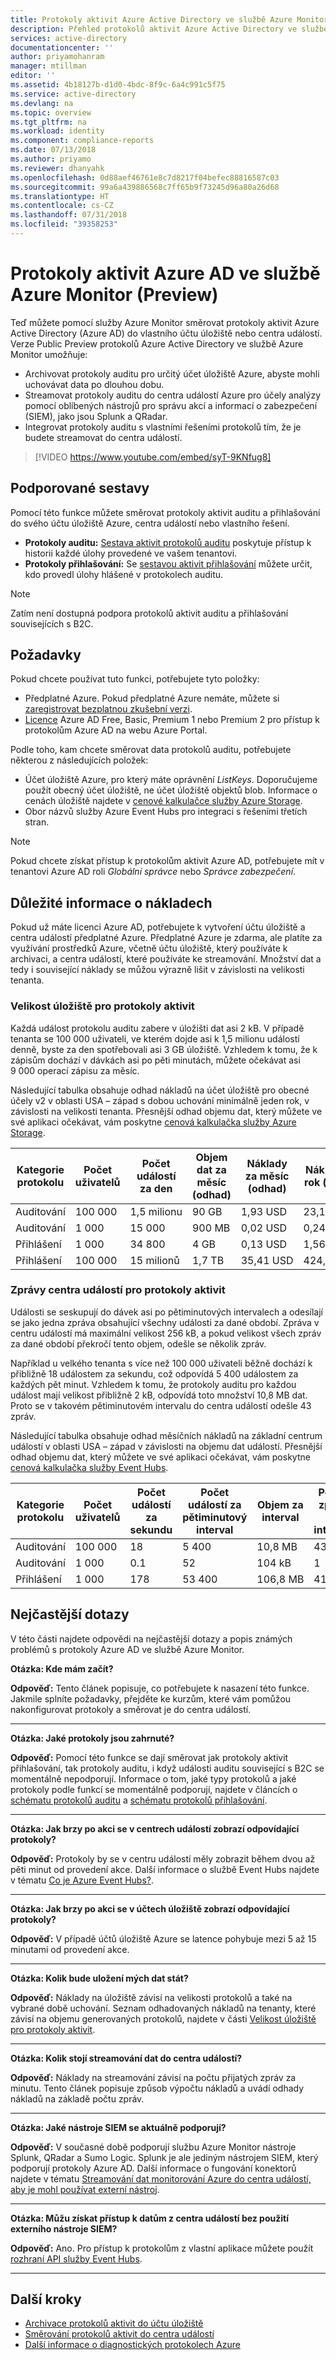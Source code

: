 ```yaml
---
title: Protokoly aktivit Azure Active Directory ve službě Azure Monitor (Preview) | Microsoft Docs
description: Přehled protokolů aktivit Azure Active Directory ve službě Azure Monitor (Preview)
services: active-directory
documentationcenter: ''
author: priyamohanram
manager: mtillman
editor: ''
ms.assetid: 4b18127b-d1d0-4bdc-8f9c-6a4c991c5f75
ms.service: active-directory
ms.devlang: na
ms.topic: overview
ms.tgt_pltfrm: na
ms.workload: identity
ms.component: compliance-reports
ms.date: 07/13/2018
ms.author: priyamo
ms.reviewer: dhanyahk
ms.openlocfilehash: 0d88aef46761e8c7d8217f04befec88816587c03
ms.sourcegitcommit: 99a6a439886568c7ff65b9f73245d96a80a26d68
ms.translationtype: HT
ms.contentlocale: cs-CZ
ms.lasthandoff: 07/31/2018
ms.locfileid: "39358253"
---
```

# <a name="azure-ad-activity-logs-in-azure-monitor-preview"></a>Protokoly aktivit Azure AD ve službě Azure Monitor (Preview)

Teď můžete pomocí služby Azure Monitor směrovat protokoly aktivit Azure Active Directory (Azure AD) do vlastního účtu úložiště nebo centra událostí. Verze Public Preview protokolů Azure Active Directory ve službě Azure Monitor umožňuje:

* Archivovat protokoly auditu pro určitý účet úložiště Azure, abyste mohli uchovávat data po dlouhou dobu.
* Streamovat protokoly auditu do centra událostí Azure pro účely analýzy pomocí oblíbených nástrojů pro správu akcí a informací o zabezpečení (SIEM), jako jsou Splunk a QRadar.
* Integrovat protokoly auditu s vlastními řešeními protokolů tím, že je budete streamovat do centra událostí.

> [!VIDEO https://www.youtube.com/embed/syT-9KNfug8]

## <a name="supported-reports"></a>Podporované sestavy

Pomocí této funkce můžete směrovat protokoly aktivit auditu a přihlašování do svého účtu úložiště Azure, centra událostí nebo vlastního řešení. 

* **Protokoly auditu:** [Sestava aktivit protokolů auditu](active-directory-reporting-activity-audit-logs.md) poskytuje přístup k historii každé úlohy provedené ve vašem tenantovi.
* **Protokoly přihlašování:** Se [sestavou aktivit přihlašování](active-directory-reporting-activity-sign-ins.md) můžete určit, kdo provedl úlohy hlášené v protokolech auditu.

> [!NOTE]
> Zatím není dostupná podpora protokolů aktivit auditu a přihlašování souvisejících s B2C.
>

## <a name="prerequisites"></a>Požadavky

Pokud chcete používat tuto funkci, potřebujete tyto položky:

* Předplatné Azure. Pokud předplatné Azure nemáte, můžete si [zaregistrovat bezplatnou zkušební verzi](https://azure.microsoft.com/free/).
* [Licence](https://azure.microsoft.com/pricing/details/active-directory/) Azure AD Free, Basic, Premium 1 nebo Premium 2 pro přístup k protokolům Azure AD na webu Azure Portal. 

Podle toho, kam chcete směrovat data protokolů auditu, potřebujete některou z následujících položek:

* Účet úložiště Azure, pro který máte oprávnění *ListKeys*. Doporučujeme použít obecný účet úložiště, ne účet úložiště objektů blob. Informace o cenách úložiště najdete v [cenové kalkulačce služby Azure Storage](https://azure.microsoft.com/pricing/calculator/?service=storage). 
* Obor názvů služby Azure Event Hubs pro integraci s řešeními třetích stran.

> [!NOTE]
> Pokud chcete získat přístup k protokolům aktivit Azure AD, potřebujete mít v tenantovi Azure AD roli *Globální správce* nebo *Správce zabezpečení*.
>

## <a name="cost-considerations"></a>Důležité informace o nákladech

Pokud už máte licenci Azure AD, potřebujete k vytvoření účtu úložiště a centra událostí předplatné Azure. Předplatné Azure je zdarma, ale platíte za využívání prostředků Azure, včetně účtu úložiště, který používáte k archivaci, a centra událostí, které používáte ke streamování. Množství dat a tedy i související náklady se můžou výrazně lišit v závislosti na velikosti tenanta. 

### <a name="storage-size-for-activity-logs"></a>Velikost úložiště pro protokoly aktivit

Každá událost protokolu auditu zabere v úložišti dat asi 2 kB. V případě tenanta se 100 000 uživateli, ve kterém dojde asi k 1,5 milionu událostí denně, byste za den spotřebovali asi 3 GB úložiště. Vzhledem k tomu, že k zápisům dochází v dávkách asi po pěti minutách, můžete očekávat asi 9 000 operací zápisu za měsíc. 

Následující tabulka obsahuje odhad nákladů na účet úložiště pro obecné účely v2 v oblasti USA – západ s dobou uchování minimálně jeden rok, v závislosti na velikosti tenanta. Přesnější odhad objemu dat, který můžete ve své aplikaci očekávat, vám poskytne [cenová kalkulačka služby Azure Storage](https://azure.microsoft.com/pricing/details/storage/blobs/). 

| Kategorie protokolu | Počet uživatelů | Počet událostí za den | Objem dat za měsíc (odhad) | Náklady za měsíc (odhad) | Náklady za rok (odhad) |
|--------------|-----------------|----------------------|--------------------------------------|----------------------------|---------------------------|
| Auditování | 100 000 | 1,5&nbsp;milionu | 90 GB | 1,93 USD | 23,12 USD |
| Auditování | 1 000 | 15 000 | 900 MB | 0,02 USD | 0,24 USD |
| Přihlášení | 1 000 | 34 800 | 4 GB | 0,13 USD | 1,56 USD |
| Přihlášení | 100 000 | 15&nbsp;milionů | 1,7 TB | 35,41 USD | 424,92 USD | 


### <a name="event-hub-messages-for-activity-logs"></a>Zprávy centra událostí pro protokoly aktivit

Události se seskupují do dávek asi po pětiminutových intervalech a odesílají se jako jedna zpráva obsahující všechny události za dané období. Zpráva v centru událostí má maximální velikost 256 kB, a pokud velikost všech zpráv za dané období překročí tento objem, odešle se několik zpráv. 

Například u velkého tenanta s více než 100 000 uživateli běžně dochází k přibližně 18 událostem za sekundu, což odpovídá 5 400 událostem za každých pět minut. Vzhledem k tomu, že protokoly auditu pro každou událost mají velikost přibližně 2 kB, odpovídá toto množství 10,8 MB dat. Proto se v takovém pětiminutovém intervalu do centra událostí odešle 43 zpráv. 

Následující tabulka obsahuje odhad měsíčních nákladů na základní centrum událostí v oblasti USA – západ v závislosti na objemu dat událostí. Přesnější odhad objemu dat, který můžete ve své aplikaci očekávat, vám poskytne [cenová kalkulačka služby Event Hubs](https://azure.microsoft.com/pricing/details/event-hubs/).

| Kategorie protokolu | Počet uživatelů | Počet událostí za sekundu | Počet událostí za pětiminutový interval | Objem za interval | Počet zpráv za interval | Počet zpráv za měsíc | Náklady za měsíc (odhad) |
|--------------|-----------------|-------------------------|----------------------------------------|---------------------|---------------------------------|------------------------------|----------------------------|
| Auditování | 100 000 | 18 | 5 400 | 10,8 MB | 43 | 371 520 | 10,83 USD |
| Auditování | 1 000 | 0.1 | 52 | 104 kB | 1 | 8 640 | 10,80 USD |
| Přihlášení | 1 000 | 178 | 53 400 | 106,8&nbsp;MB | 418 | 3 611 520 | 11,06 USD |  


## <a name="frequently-asked-questions"></a>Nejčastější dotazy

V této části najdete odpovědi na nejčastější dotazy a popis známých problémů s protokoly Azure AD ve službě Azure Monitor.

**Otázka: Kde mám začít?** 

**Odpověď:** Tento článek popisuje, co potřebujete k nasazení této funkce. Jakmile splníte požadavky, přejděte ke kurzům, které vám pomůžou nakonfigurovat protokoly a směrovat je do centra událostí.

---

**Otázka: Jaké protokoly jsou zahrnuté?**

**Odpověď:** Pomocí této funkce se dají směrovat jak protokoly aktivit přihlašování, tak protokoly auditu, i když události auditu související s B2C se momentálně nepodporují. Informace o tom, jaké typy protokolů a jaké protokoly podle funkcí se momentálně podporují, najdete v článcích o [schématu protokolů auditu](reporting-azure-monitor-diagnostics-audit-log-schema.md) a [schématu protokolů přihlašování](reporting-azure-monitor-diagnostics-sign-in-log-schema.md). 

---

**Otázka: Jak brzy po akci se v centrech událostí zobrazí odpovídající protokoly?**

**Odpověď:** Protokoly by se v centru událostí měly zobrazit během dvou až pěti minut od provedení akce. Další informace o službě Event Hubs najdete v tématu [Co je Azure Event Hubs?](../event-hubs/event-hubs-about.md).

---

**Otázka: Jak brzy po akci se v účtech úložiště zobrazí odpovídající protokoly?**

**Odpověď:** V případě účtů úložiště Azure se latence pohybuje mezi 5 až 15 minutami od provedení akce.

---

**Otázka: Kolik bude uložení mých dat stát?**

**Odpověď:** Náklady na úložiště závisí na velikosti protokolů a také na vybrané době uchování. Seznam odhadovaných nákladů na tenanty, které závisí na objemu generovaných protokolů, najdete v části [Velikost úložiště pro protokoly aktivit](https://review.docs.microsoft.com/en-us/azure/active-directory/reporting-azure-monitor-diagnostics-overview?branch=pr-en-us-47660#storage-size-for-activity-logs).

---

**Otázka: Kolik stojí streamování dat do centra událostí?**

**Odpověď:** Náklady na streamování závisí na počtu přijatých zpráv za minutu. Tento článek popisuje způsob výpočtu nákladů a uvádí odhady nákladů na základě počtu zpráv. 

---

**Otázka: Jaké nástroje SIEM se aktuálně podporují?** 

**Odpověď:** V současné době podporují službu Azure Monitor nástroje Splunk, QRadar a Sumo Logic. Splunk je ale jediným nástrojem SIEM, který podporují protokoly Azure AD. Další informace o fungování konektorů najdete v tématu [Streamování dat monitorování Azure do centra událostí, aby je mohl používat externí nástroj](../monitoring-and-diagnostics/monitor-stream-monitoring-data-event-hubs.md).

---

**Otázka: Můžu získat přístup k datům z centra událostí bez použití externího nástroje SIEM?** 

**Odpověď:** Ano. Pro přístup k protokolům z vlastní aplikace můžete použít [rozhraní API služby Event Hubs](../event-hubs/event-hubs-dotnet-standard-getstarted-receive-eph.md). 

---


## <a name="next-steps"></a>Další kroky

* [Archivace protokolů aktivit do účtu úložiště](reporting-azure-monitor-diagnostics-azure-storage-account.md)
* [Směrování protokolů aktivit do centra událostí](reporting-azure-monitor-diagnostics-azure-event-hub.md)
* [Další informace o diagnostických protokolech Azure](../monitoring-and-diagnostics/monitoring-overview-of-diagnostic-logs.md)

